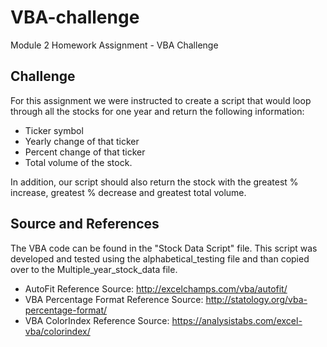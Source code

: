 # VBA-challenge
Module 2 Homework Assignment - VBA Challenge

## Challenge
For this assignment we were instructed to create a script that would loop through all the stocks for one year and return the following information:
* Ticker symbol
* Yearly change of that ticker
* Percent change of that ticker
* Total volume of the stock.

In addition, our script should also return the stock with the greatest % increase, greatest % decrease and greatest total volume. 

## Source and References
The VBA code can be found in the "Stock Data Script" file. This script was developed and tested using the alphabetical_testing file and than copied over to the Multiple_year_stock_data file.

* AutoFit Reference Source: http://excelchamps.com/vba/autofit/
* VBA Percentage Format Reference Source: http://statology.org/vba-percentage-format/
* VBA ColorIndex Reference Source: https://analysistabs.com/excel-vba/colorindex/
